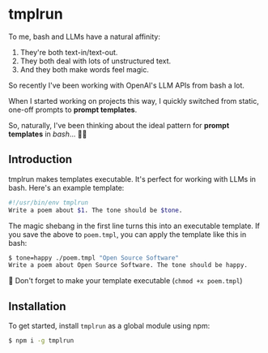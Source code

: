 # tmplrun

To me, bash and LLMs have a natural affinity:

1. They're both text-in/text-out.
2. They both deal with lots of unstructured text.
3. And they both make words feel magic.

So recently I've been working with OpenAI's LLM APIs from bash a lot.

When I started working on projects this way, I quickly switched from static, one-off prompts to **prompt templates**.

So, naturally, I've been thinking about the ideal pattern for **prompt templates** in *bash*... 💬🏃

## Introduction

tmplrun makes templates executable. It's perfect for working with LLMs in bash. Here's an example template:

```sh
#!/usr/bin/env tmplrun
Write a poem about $1. The tone should be $tone.
```

The magic shebang in the first line turns this into an executable template. If
you save the above to `poem.tmpl`, you can apply the template like this in
bash:

```sh
$ tone=happy ./poem.tmpl "Open Source Software"
Write a poem about Open Source Software. The tone should be happy.
```

🎯 Don't forget to make your template executable (`chmod +x poem.tmpl`)

## Installation

To get started, install `tmplrun` as a global module using npm:

```sh
$ npm i -g tmplrun
```
